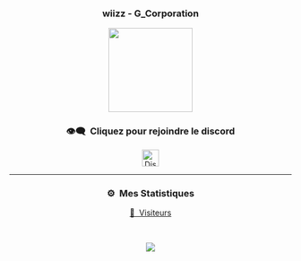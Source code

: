 ### <p align="center">wiizz - G_Corporation
<p align="center">
<img src="https://i.imgur.com/r9ldiQH.png", width="150", height="150">
</p>


### <p align="center">👁️‍🗨️ &nbsp;Cliquez pour rejoindre le discord</p>

<p align="center">
<a href="https://discord.gg/VpYP58ZjmD" target="blank"><img align="center" src="https://upload.wikimedia.org/wikipedia/fr/thumb/4/4f/Discord_Logo_sans_texte.svg/1818px-Discord_Logo_sans_texte.svg.png" alt="Discord" height="30" width="30"/></a>
</p>

-----

### <p align="center">⚙️ &nbsp;Mes Statistiques</p>
<p align="center">
  <a href="https://github.com/wiizzdev%22%3E
    <img height="180em" src="https://github-readme-stats-eight-theta.vercel.app/api?username=wiizzdev&show_icons=true&theme=react&include_all_commits=true&locale=fr%22/%3E
    <img align="center" src="https://github-readme-stats.vercel.app/api/top-langs/?username=dhz542165&theme=react%22/%3E
  </a>
</p>
-----

### <p align="center">🙉 &nbsp;Visiteurs</p>
<br>
<p align="center">
  <img src="https://profile-counter.glitch.me/wiizzdev/count.svg" />
</p>
